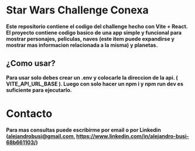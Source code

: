 # Star Wars Challenge Conexa
**Este repositorio contiene el codigo del challenge hecho con Vite + React. El proyecto contiene codigo basico de una app simple y funcional para mostrar personajes, peliculas, naves (este item puede expandirse y mostrar mas informacion relacionada a la misma) y planetas.**
## ¿Como usar?
**Para usar solo debes crear un .env y colocarle la direccion de la api. ( VITE_API_URL_BASE ). Luego con solo hacer un npm i y npm run dev es suficiente para ejecutarlo.**  
# Contacto
**Para mas consultas puede escribirme por email o por Linkedin (alejandrobusi@gmail.com, https://www.linkedin.com/in/alejandro-busi-68b661103/)**
